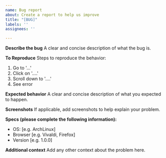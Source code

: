 ```yaml
---
name: Bug report
about: Create a report to help us improve
title: "[BUG]"
labels: ''
assignees: ''

---
```


**Describe the bug**
A clear and concise description of what the bug is.

**To Reproduce**
Steps to reproduce the behavior:
1. Go to '...'
2. Click on '....'
3. Scroll down to '....'
4. See error

**Expected behavior**
A clear and concise description of what you expected to happen.

**Screenshots**
If applicable, add screenshots to help explain your problem.

**Specs (please complete the following information):**
 - OS: [e.g. ArchLinux]
 - Browser [e.g. Vivaldi, Firefox]
 - Version [e.g. 1.0.0]

**Additional context**
Add any other context about the problem here.
